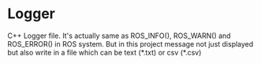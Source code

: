 # Logger

C++ Logger file. It's actually same as ROS_INFO(), ROS_WARN() and ROS_ERROR() in ROS system. But in this project message not just displayed but also write in a file which can be text (\*.txt) or csv (\*.csv)